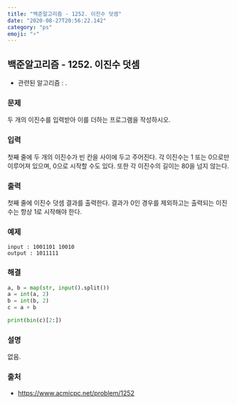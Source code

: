 ```yaml
---
title: "백준알고리즘 - 1252. 이진수 덧셈"
date: "2020-08-27T20:56:22.142"
category: "ps"
emoji: "⚡"
---
```


## 백준알고리즘 - 1252. 이진수 덧셈

- 관련된 알고리즘 : .

### 문제

두 개의 이진수를 입력받아 이를 더하는 프로그램을 작성하시오.

### 입력

첫째 줄에 두 개의 이진수가 빈 칸을 사이에 두고 주어진다. 각 이진수는 1 또는 0으로만 이루어져 있으며, 0으로 시작할 수도 있다. 또한 각 이진수의 길이는 80을 넘지 않는다.

### 출력

첫째 줄에 이진수 덧셈 결과를 출력한다. 결과가 0인 경우를 제외하고는 출력되는 이진수는 항상 1로 시작해야 한다.

### 예제 

```
input : 1001101 10010
output : 1011111
```

### 해결

```python
a, b = map(str, input().split())
a = int(a, 2)
b = int(b, 2)
c = a + b

print(bin(c)[2:])
```

### 설명

없음.

### 출처

- https://www.acmicpc.net/problem/1252

